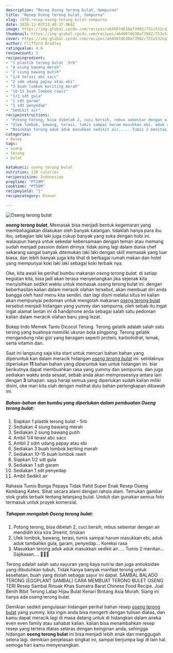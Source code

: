 ```yaml
---
description: "Resep Oseng terong bulat, Sempurna"
title: "Resep Oseng terong bulat, Sempurna"
slug: 2970-resep-oseng-terong-bulat-sempurna
date: 2020-11-02T13:49:37.068Z
image: https://img-global.cpcdn.com/recipes/a649074638af3982/751x532cq70/oseng-terong-bulat-foto-resep-utama.jpg
thumbnail: https://img-global.cpcdn.com/recipes/a649074638af3982/751x532cq70/oseng-terong-bulat-foto-resep-utama.jpg
cover: https://img-global.cpcdn.com/recipes/a649074638af3982/751x532cq70/oseng-terong-bulat-foto-resep-utama.jpg
author: Clifford Bradley
ratingvalue: 4.8
reviewcount: 5
recipeingredient:
- "1 plastik terong bulat  5rb"
- "4 siung bawang merah"
- "2 siung bawang putih"
- "1/4 terasi abc sacc"
- "2 sdm udang papay atau ebi"
- "3 buah lombok keriting merah"
- "10-15 buah lombok rawit"
- "1/2 sdt gula"
- "1 sdt garam"
- "1 sdt penyedap"
- "Sedikit air"
recipeinstructions:
- "Potong terong, bisa dibelah 2, cuci bersih, rebus sebentar dengan air mendidih kira kira 3menit, tiriskan"
- "Ulek lombok, bawang, terasi, tumis sampai harum masukkan ebi, aduk aduk tambahkn gula, garam, penyedap... Koreksi rasa"
- "Masukkan terong aduk aduk masukkan sedikit air..... Tumis 2 menitan... Sajikaaan.... 🤤🤤🤤"
categories:
- Resep
tags:
- oseng
- terong
- bulat

katakunci: oseng terong bulat 
nutrition: 130 calories
recipecuisine: Indonesian
preptime: "PT28M"
cooktime: "PT58M"
recipeyield: "1"
recipecategory: Dinner

---
```



![Oseng terong bulat](https://img-global.cpcdn.com/recipes/a649074638af3982/751x532cq70/oseng-terong-bulat-foto-resep-utama.jpg)

<b><i>oseng terong bulat</i></b>, Memasak bisa menjadi bentuk kegemaran yang membahagiakan dilakukan oleh banyak kalangan. tidaklah hanya para ibu ibu, sebagian laki laki juga cukup banyak yang suka dengan hobi ini. walaupun hanya untuk sekedar kebersamaan dengan teman atau memang sudah menjadi passion dalam dirinya. tidak asing lagi dalam dunia chef sekarang sangat banyak ditemukan laki laki dengan skill memasak yang luar biasa, dan lebih banyak juga kita lihat di berbagai rumah makan dan hotel yang mempunyai koki laki laki sebagai koki terbaik nya.

Oke, kita awali ke perihal bumbu makanan <i>oseng terong bulat</i>. di setiap kegiatan kita, bisa jadi akan terasa menyenangkan jika sejenak kita menyisihkan sedikit waktu untuk memasak oseng terong bulat ini. dengan keberhasilan kalian dalam meracik olahan tersebut, akan membuat diri anda bangga oleh hasil menu kita sendiri. dan lagi disini melalui situs ini kalian akan mempunyai pedoman untuk mengolah makanan <u>oseng terong bulat</u> tersebut menjadi hidangan yang yummy dan sempurna, oleh sebab itu ingat ingat alamat laman ini di handphone anda sebagai salah satu pedoman kalian dalam meracik olahan baru yang lezat.

Bokep Indo Memek Tante Dicocol Terong. Terong gelatik adalah salah satu terong yang buahnya memiliki ukuran bola pingpong. Terong gelatik mengandung nilai gizi yang beragam seperti protein, karbohidrat, lemak, serta vitamin dan.


Saat ini langsung saja kita start untuk mencari bahan bahan yang diperuntuk kan dalam meracik hidangan <u><i>oseng terong bulat</i></u> ini. setidaknya diperlukan <b>11</b> bahan bahan yang diperuntuk kan untuk hidangan ini. biar berikutnya dapat membuahkan rasa yang yummy dan sempurna. dan juga sediakan waktu anda sesaat, sebab anda akan memprosesnya antara lain dengan <b>3</b> tahapan. saya harap semua yang diperlukan sudah kalian miliki disini, oke mari kita olah dengan melihat dulu bahan perlengkapan dibawah ini.

<!--inarticleads1-->

##### Bahan-bahan dan bumbu yang diperlukan dalam pembuatan Oseng terong bulat:

1. Siapkan 1 plastik terong bulat - 5rb
1. Sediakan 4 siung bawang merah
1. Sediakan 2 siung bawang putih
1. Ambil 1/4 terasi abc sacc
1. Ambil 2 sdm udang papay atau ebi
1. Sediakan 3 buah lombok keriting merah
1. Sediakan 10-15 buah lombok rawit
1. Siapkan 1/2 sdt gula
1. Sediakan 1 sdt garam
1. Sediakan 1 sdt penyedap
1. Ambil Sedikit air


Rahasia Tumis Bunga Pepaya Tidak Pahit Super Enak Resep Oseng Kembang Kates. Sihat secara alami dengan rahsia alam. Temukan gambar stok gratis terbaik tentang telanjang bulat. Unduh dan gunakan semua foto termasuk untuk proyek komersial. 

<!--inarticleads2-->

##### Tahapan mengolah Oseng terong bulat:

1. Potong terong, bisa dibelah 2, cuci bersih, rebus sebentar dengan air mendidih kira kira 3menit, tiriskan
1. Ulek lombok, bawang, terasi, tumis sampai harum masukkan ebi, aduk aduk tambahkn gula, garam, penyedap... Koreksi rasa
1. Masukkan terong aduk aduk masukkan sedikit air..... Tumis 2 menitan... Sajikaaan.... 🤤🤤🤤


Terong adalah salah satu sayuran yang kaya nutrisi dan juga antioksidan yang dibutuhkan tubuh. Tidak hanya banyak manfaat terong untuk kesehatan, buah yang diolah sebagai sayur ini dapat. SAMBAL BALADO TERONG (EGGPLANT SAMBAL) CARA MEMBUAT TERONG BULET OSENG TERI Resep Sambal Rinuak Khas Sumatra Barat Chinese Food Recipe. Jual Benih Bibit Terong Lalap Hijau Bulat Kenari Bintang Asia Murah. Siang ini hanya ada oseng terong bulat. 

Demikian sedikit pengulasan hidangan perihal bahan resep <u>oseng terong bulat</u> yang yummy. kita ingin anda bisa mengerti dengan tulisan diatas, dan kamu dapat meracik lagi di masa datang untuk di hidangkan dalam aneka even even family atau sahabat kalian. kalian bisa menambahkan resep resep yang tertera diatas selaras dengan keinginan anda, sehingga hidangan <b>oseng terong bulat</b> ini bisa menjadi lebih enak dan menggugah selera lagi. demikian penjelasan singkat ini, sampai berjumpa lagi di lain hal. semoga hari kamu menyenangkan.
